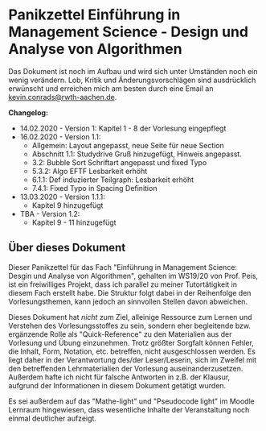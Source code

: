 # Panikzettel Einführung in Management Science - Design und Analyse von Algorithmen

Das Dokument ist noch im Aufbau und wird sich unter Umständen noch ein wenig verändern. Lob, Kritik und Änderungsvorschlägen sind ausdrücklich erwünscht und erreichen mich am besten durch eine Email an [kevin.conrads@rwth-aachen.de](mailto:kevin.conrads@rwth-aachen.de).

**Changelog:** 

- 14.02.2020 - Version 1: Kapitel 1 - 8 der Vorlesung eingepflegt
- 16.02.2020 - Version 1.1:
  - Allgemein: Layout angepasst, neue Seite für neue Section 
  - Abschnitt 1.1: Studydrive Gruß hinzugefügt, Hinweis angepasst.
  - 3.2: Bubble Sort Schriftart angepasst und fixed Typo
  - 5.3.2: Algo EFTF Lesbarkeit erhöht
  - 6.1.1: Def induzierter Teilgraph: Lesbarkeit erhöht
  - 7.4.1: Fixed Typo in Spacing Definition
- 13.03.2020 - Version 1.1.1:
  - Kapitel 9 hinzugefügt
- TBA - Version 1.2:
  - Kapitel 9 - 11 hinzugefügt



## Über dieses Dokument

Dieser Panikzettel für das Fach "Einführung in Management Science: Desgin und Analyse von Algorithmen", gehalten im WS19/20 von Prof. Peis, ist ein freiwilliges Projekt, dass ich parallel zu meiner Tutortätigkeit in diesem Fach erstellt habe. Die Struktur folgt dabei in der Reihenfolge den Vorlesungsthemen, kann jedoch an sinnvollen Stellen davon abweichen.

Dieses Dokument hat *nicht* zum Ziel, alleinige Ressource zum Lernen und Verstehen des Vorlesungsstoffes zu sein, sondern eher  begleitende bzw. ergänzende Rolle als "Quick-Reference" zu den Materialien aus der Vorlesung und Übung einzunehmen. Trotz größter Sorgfalt können Fehler, die Inhalt, Form, Notation, etc. betreffen, nicht ausgeschlossen werden. Es liegt daher in der Verantwortung des/der Leser/Leserin, sich im Zweifel mit den betreffenden Lehrmaterialien der Vorlesung auseinanderzusetzen. Außerdem hafte ich nicht für falsche Antworten in z.B. der Klausur, aufgrund der Informationen in diesem Dokument getätigt wurden.

Es sei außerdem auf das "Mathe-light" und "Pseudocode light" im Moodle Lernraum hingewiesen, dass wesentliche Inhalte der Veranstaltung noch einmal deutlicher aufzeigt.